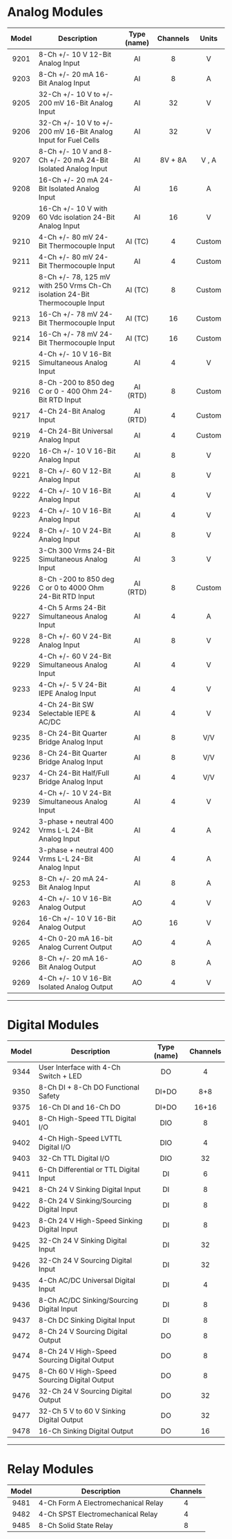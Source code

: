 # Analog Modules

| Model | Description | Type (name) | Channels | Units |
|:---:|---|:---:|:---:|:---:|
| 9201 | 8-Ch +/- 10 V 12-Bit Analog Input | AI | 8 | V |
| 9203 | 8-Ch +/- 20 mA 16-Bit Analog Input | AI | 8 | A |
| 9205 | 32-Ch +/- 10 V to +/- 200 mV 16-Bit Analog Input | AI | 32 | V |
| 9206 | 32-Ch +/- 10 V to +/- 200 mV 16-Bit Analog Input for Fuel Cells | AI | 32 | V |
| 9207 | 8-Ch +/- 10 V and 8-Ch +/- 20 mA 24-Bit Isolated Analog Input | AI | 8V + 8A | V , A |
| 9208 | 16-Ch +/- 20 mA 24-Bit Isolated Analog Input | AI | 16 | A |
| 9209 | 16-Ch +/- 10 V with 60 Vdc isolation 24-Bit Analog Input | AI | 16 | V |
| 9210 | 4-Ch +/- 80 mV 24-Bit Thermocouple Input | AI (TC) | 4 | Custom |
| 9211 | 4-Ch +/- 80 mV 24-Bit Thermocouple Input | AI | 4 | Custom |
| 9212 | 8-Ch +/- 78, 125 mV with 250 Vrms Ch-Ch isolation 24-Bit Thermocouple Input | AI (TC) | 8 | Custom |
| 9213 | 16-Ch +/- 78 mV 24-Bit Thermocouple Input | AI (TC) | 16 | Custom |
| 9214 | 16-Ch +/- 78 mV 24-Bit Thermocouple Input | AI (TC) | 16 | Custom |
| 9215 | 4-Ch +/- 10 V 16-Bit Simultaneous Analog Input | AI | 4 | V |
| 9216 | 8-Ch -200 to 850 deg C or 0 - 400 Ohm 24-Bit RTD Input | AI (RTD) | 8 | Custom |
| 9217 | 4-Ch 24-Bit Analog Input | AI (RTD) | 4 | Custom |
| 9219 | 4-Ch 24-Bit Universal Analog Input | AI | 4 | Custom |
| 9220 | 16-Ch +/- 10 V 16-Bit Analog Input | AI | 8 | V |
| 9221 | 8-Ch +/- 60 V 12-Bit Analog Input | AI | 8 | V |
| 9222 | 4-Ch +/- 10 V 16-Bit Analog Input | AI | 4 | V |
| 9223 | 4-Ch +/- 10 V 16-Bit Analog Input | AI | 4 | V |
| 9224 | 8-Ch +/- 10 V 24-Bit Analog Input | AI | 8 | V |
| 9225 | 3-Ch 300 Vrms 24-Bit Simultaneous Analog Input | AI | 3 | V |
| 9226 | 8-Ch -200 to 850 deg C or 0 to 4000 Ohm 24-Bit RTD Input | AI (RTD) | 8 | Custom |
| 9227 | 4-Ch 5 Arms 24-Bit Simultaneous Analog Input | AI | 4 | A |
| 9228 | 8-Ch +/- 60 V 24-Bit Analog Input | AI | 8 | V |
| 9229 | 4-Ch +/- 60 V 24-Bit Simultaneous Analog Input | AI | 4 | V |
| 9233 | 4-Ch +/- 5 V 24-Bit IEPE Analog Input | AI | 4 | V |
| 9234 | 4-Ch 24-Bit SW Selectable IEPE & AC/DC | AI | 4 | V |
| 9235 | 8-Ch 24-Bit Quarter Bridge Analog Input | AI | 8 | V/V |
| 9236 | 8-Ch 24-Bit Quarter Bridge Analog Input | AI | 8 | V/V |
| 9237 | 4-Ch 24-Bit Half/Full Bridge Analog Input | AI | 4 | V/V |
| 9239 | 4-Ch +/- 10 V 24-Bit Simultaneous Analog Input | AI | 4 | V |
| 9242 | 3-phase + neutral 400 Vrms L-L 24-Bit Analog Input | AI | 4 | A |
| 9244 | 3-phase + neutral 400 Vrms L-L 24-Bit Analog Input | AI | 4 | A |
| 9253 | 8-Ch +/- 20 mA 24-Bit Analog Input | AI | 8 | A |
| 9263 | 4-Ch +/- 10 V 16-Bit Analog Output | AO | 4 | V |
| 9264 | 16-Ch +/- 10 V 16-Bit Analog Output | AO | 16 | V |
| 9265 | 4-Ch 0-20 mA 16-bit Analog Current Output | AO | 4 | A |
| 9266 | 8-Ch +/- 20 mA 16-Bit Analog Output | AO | 8 | A |
| 9269 | 4-Ch +/- 10 V 16-Bit Isolated Analog Output | AO | 4 | V |

***

# Digital Modules

| Model | Description | Type (name) | Channels |
|:---:|---|:---:|:---:|
| 9344 | User Interface with 4-Ch Switch + LED | DO | 4 |
| 9350 | 8-Ch DI + 8-Ch DO Functional Safety | DI+DO | 8+8 |
| 9375 | 16-Ch DI and 16-Ch DO | DI+DO | 16+16 |
| 9401 | 8-Ch High-Speed TTL Digital I/O | DIO | 8 |
| 9402 | 4-Ch High-Speed LVTTL Digital I/O | DIO | 4 |
| 9403 | 32-Ch TTL Digital I/O | DIO | 32 |
| 9411 | 6-Ch Differential or TTL Digital Input | DI | 6 |
| 9421 | 8-Ch 24 V Sinking Digital Input | DI | 8 |
| 9422 | 8-Ch 24 V Sinking/Sourcing Digital Input | DI | 8 |
| 9423 | 8-Ch 24 V High-Speed Sinking Digital Input | DI | 8 |
| 9425 | 32-Ch 24 V Sinking Digital Input | DI | 32 |
| 9426 | 32-Ch 24 V Sourcing Digital Input | DI | 32 |
| 9435 | 4-Ch AC/DC Universal Digital Input | DI | 4 |
| 9436 | 8-Ch AC/DC Sinking/Sourcing Digital Input | DI | 8 |
| 9437 | 8-Ch DC Sinking Digital Input | DI | 8 |
| 9472 | 8-Ch 24 V Sourcing Digital Output | DO | 8 |
| 9474 | 8-Ch 24 V High-Speed Sourcing Digital Output | DO | 8 |
| 9475 | 8-Ch 60 V High-Speed Sourcing Digital Output | DO | 8 |
| 9476 | 32-Ch 24 V Sourcing Digital Output | DO | 32 |
| 9477 | 32-Ch 5 V to 60 V Sinking Digital Output | DO | 32 |
| 9478 | 16-Ch Sinking Digital Output | DO | 16 |

***

# Relay Modules

| Model | Description | Channels |
|:---:|---|:---:|
| 9481 | 4-Ch Form A Electromechanical Relay | 4 |
| 9482 | 4-Ch SPST Electromechanical Relay | 4 |
| 9485 | 8-Ch Solid State Relay | 8 |
